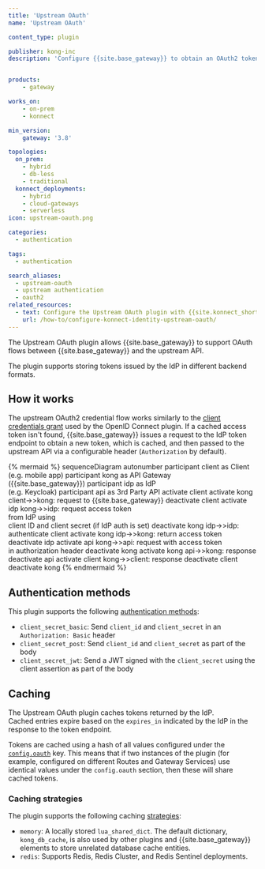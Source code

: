 ```yaml
---
title: 'Upstream OAuth'
name: 'Upstream OAuth'

content_type: plugin

publisher: kong-inc
description: 'Configure {{site.base_gateway}} to obtain an OAuth2 token to consume an upstream API'


products:
    - gateway

works_on:
    - on-prem
    - konnect

min_version:
    gateway: '3.8'

topologies:
  on_prem:
    - hybrid
    - db-less
    - traditional
  konnect_deployments:
    - hybrid
    - cloud-gateways
    - serverless
icon: upstream-oauth.png

categories:
  - authentication

tags:
  - authentication

search_aliases:
  - upstream-oauth
  - upstream authentication
  - oauth2
related_resources:
  - text: Configure the Upstream OAuth plugin with {{site.konnect_short_name}} Identity
    url: /how-to/configure-konnect-identity-upstream-oauth/
---
```


The Upstream OAuth plugin allows {{site.base_gateway}} to support OAuth flows between {{site.base_gateway}} and the upstream API.

The plugin supports storing tokens issued by the IdP in different backend formats.

## How it works

The upstream OAuth2 credential flow works similarly to the [client credentials grant](/plugins/openid-connect/examples/client-credentials/) used by the OpenID Connect plugin. If a cached access token isn't found, {{site.base_gateway}} issues a request to the IdP token endpoint to obtain a new token, which is cached, and then passed to the upstream API via a configurable header (`Authorization` by default).

<!--vale off-->

{% mermaid %}
sequenceDiagram
    autonumber
    participant client as Client <br>(e.g. mobile app)
    participant kong as API Gateway <br>({{site.base_gateway}})
    participant idp as IdP <br>(e.g. Keycloak)
    participant api as 3rd Party API
    activate client
    activate kong
    client->>kong: request to {{site.base_gateway}}
    deactivate client
    activate idp
    kong->>idp: request access token <br>from IdP using <br>client ID and client secret (if IdP auth is set)
    deactivate kong
    idp->>idp: authenticate client
    activate kong
    idp->>kong: return access token
    deactivate idp
    activate api
    kong->>api: request with access token <br>in authorization header
    deactivate kong
    activate kong
    api->>kong: response
    deactivate api
    activate client
    kong->>client: response
    deactivate client
    deactivate kong
{% endmermaid %}

<!--vale on-->


## Authentication methods

This plugin supports the following [authentication methods](/plugins/upstream-oauth/reference/#schema--config-client-auth-method):

* `client_secret_basic`: Send `client_id` and `client_secret` in an `Authorization: Basic` header
* `client_secret_post`: Send `client_id` and `client_secret` as part of the body
* `client_secret_jwt`: Send a JWT signed with the `client_secret` using the client assertion as part of the body

## Caching

The Upstream OAuth plugin caches tokens returned by the IdP.  
Cached entries expire based on the `expires_in` indicated by the IdP in the response to the token endpoint.

Tokens are cached using a hash of all values configured under the [`config.oauth`](/plugins/upstream-oauth/reference/#schema--config-oauth) key.
This means that if two instances of the plugin (for example, configured on different Routes and Gateway Services) use identical values under the `config.oauth` section,
then these will share cached tokens.

### Caching strategies

The plugin supports the following caching [strategies](/plugins/upstream-oauth/reference/#schema--config-cache-strategy):

* `memory`: A locally stored `lua_shared_dict`. The default dictionary, `kong_db_cache`, is also used by other plugins and {{site.base_gateway}} elements to store unrelated database cache entities.
* `redis`: Supports Redis, Redis Cluster, and Redis Sentinel deployments.
